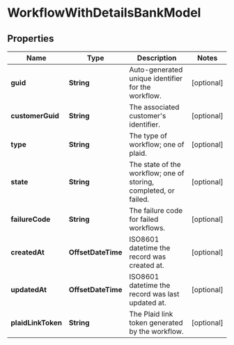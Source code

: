 

# WorkflowWithDetailsBankModel


## Properties

| Name | Type | Description | Notes |
|------------ | ------------- | ------------- | -------------|
|**guid** | **String** | Auto-generated unique identifier for the workflow. |  [optional] |
|**customerGuid** | **String** | The associated customer&#39;s identifier. |  [optional] |
|**type** | **String** | The type of workflow; one of plaid. |  [optional] |
|**state** | **String** | The state of the workflow; one of storing, completed, or failed. |  [optional] |
|**failureCode** | **String** | The failure code for failed workflows. |  [optional] |
|**createdAt** | **OffsetDateTime** | ISO8601 datetime the record was created at. |  [optional] |
|**updatedAt** | **OffsetDateTime** | ISO8601 datetime the record was last updated at. |  [optional] |
|**plaidLinkToken** | **String** | The Plaid link token generated by the workflow. |  [optional] |




